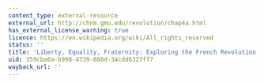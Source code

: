 ```yaml
---
content_type: external-resource
external_url: http://chnm.gmu.edu/revolution/chap4a.html
has_external_license_warning: true
license: https://en.wikipedia.org/wiki/All_rights_reserved
status: ''
title: 'Liberty, Equality, Fraternity: Exploring the French Revolution'
uid: 359cba6a-b998-4739-808d-34cdd6327ff7
wayback_url: ''
---
```


